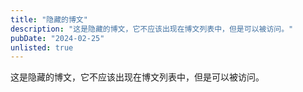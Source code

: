 ```yaml
---
title: "隐藏的博文"
description: "这是隐藏的博文，它不应该出现在博文列表中，但是可以被访问。"
pubDate: "2024-02-25"
unlisted: true
---
```


这是隐藏的博文，它不应该出现在博文列表中，但是可以被访问。
